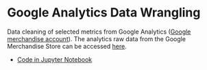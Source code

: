 # Google Analytics Data Wrangling

Data cleaning of selected metrics from Google Analytics ([Google merchandise account](https://support.google.com/analytics/answer/6367342#access)). The analytics raw data from the Google Merchandise Store can be accessed [here](https://support.google.com/analytics/answer/6367342?hl=de).

- [Code in Jupyter Notebook](https://github.com/kirenz/merchandise_data/blob/master/webanalytics_merchandise_tidying.ipynb) 
